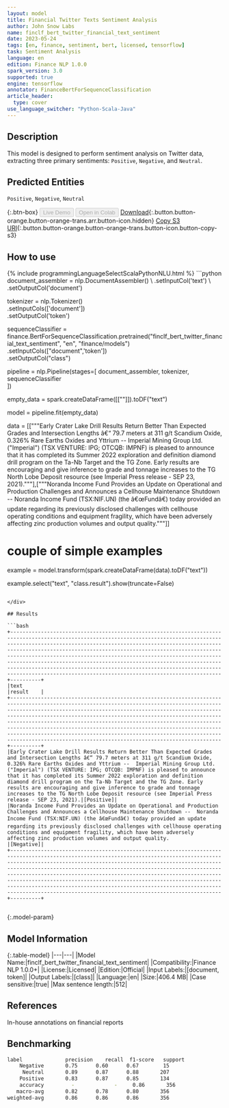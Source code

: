 ```yaml
---
layout: model
title: Financial Twitter Texts Sentiment Analysis
author: John Snow Labs
name: finclf_bert_twitter_financial_text_sentiment
date: 2023-05-24
tags: [en, finance, sentiment, bert, licensed, tensorflow]
task: Sentiment Analysis
language: en
edition: Finance NLP 1.0.0
spark_version: 3.0
supported: true
engine: tensorflow
annotator: FinanceBertForSequenceClassification
article_header:
  type: cover
use_language_switcher: "Python-Scala-Java"
---
```


## Description

This model is designed to perform sentiment analysis on Twitter data, extracting three primary sentiments: `Positive`, `Negative`, and `Neutral`.

## Predicted Entities

`Positive`, `Negative`, `Neutral`

{:.btn-box}
<button class="button button-orange" disabled>Live Demo</button>
<button class="button button-orange" disabled>Open in Colab</button>
[Download](https://s3.amazonaws.com/auxdata.johnsnowlabs.com/finance/models/finclf_bert_twitter_financial_text_sentiment_en_1.0.0_3.0_1684941800385.zip){:.button.button-orange.button-orange-trans.arr.button-icon.hidden}
[Copy S3 URI](s3://auxdata.johnsnowlabs.com/finance/models/finclf_bert_twitter_financial_text_sentiment_en_1.0.0_3.0_1684941800385.zip){:.button.button-orange.button-orange-trans.button-icon.button-copy-s3}

## How to use



<div class="tabs-box" markdown="1">
{% include programmingLanguageSelectScalaPythonNLU.html %}
```python
document_assembler = nlp.DocumentAssembler() \
    .setInputCol('text') \
    .setOutputCol('document')

tokenizer = nlp.Tokenizer() \
    .setInputCols(['document']) \
    .setOutputCol('token')

sequenceClassifier = finance.BertForSequenceClassification.pretrained("finclf_bert_twitter_financial_text_sentiment", "en", "finance/models")\
  .setInputCols(["document",'token'])\
  .setOutputCol("class")
  
pipeline = nlp.Pipeline(stages=[
    document_assembler, 
    tokenizer,
    sequenceClassifier  
])


empty_data = spark.createDataFrame([[""]]).toDF("text")

model = pipeline.fit(empty_data)

data = [["""Early Crater Lake Drill Results Return Better Than Expected Grades and Intersection Lengths â€“ 79.7 meters at 311 g/t Scandium Oxide, 0.326% Rare Earths Oxides and Yttrium --  Imperial Mining Group Ltd. ("Imperial") (TSX VENTURE: IPG; OTCQB: IMPNF) is pleased to announce that it has completed its Summer 2022 exploration and definition diamond drill program on the Ta-Nb Target and the TG Zone. Early results are encouraging and give inference to grade and tonnage increases to the TG North Lobe Deposit resource (see Imperial Press release - SEP 23, 2021)."""],["""Noranda Income Fund Provides an Update on Operational and Production Challenges and Announces a Cellhouse Maintenance Shutdown --  Noranda Income Fund (TSX:NIF.UN) (the â€œFundâ€) today provided an update regarding its previously disclosed challenges with cellhouse operating conditions and equipment fragility, which have been adversely affecting zinc production volumes and output quality."""]]

# couple of simple examples
example = model.transform(spark.createDataFrame(data).toDF("text"))

example.select("text", "class.result").show(truncate=False)
```

</div>

## Results

```bash
+-------------------------------------------------------------------------------------------------------------------------------------------------------------------------------------------------------------------------------------------------------------------------------------------------------------------------------------------------------------------------------------------------------------------------------------------------------------------------------------------------------------------------------------------------------------------------------+----------+
|text                                                                                                                                                                                                                                                                                                                                                                                                                                                                                                                                                                           |result    |
+-------------------------------------------------------------------------------------------------------------------------------------------------------------------------------------------------------------------------------------------------------------------------------------------------------------------------------------------------------------------------------------------------------------------------------------------------------------------------------------------------------------------------------------------------------------------------------+----------+
|Early Crater Lake Drill Results Return Better Than Expected Grades and Intersection Lengths â€“ 79.7 meters at 311 g/t Scandium Oxide, 0.326% Rare Earths Oxides and Yttrium --  Imperial Mining Group Ltd. ("Imperial") (TSX VENTURE: IPG; OTCQB: IMPNF) is pleased to announce that it has completed its Summer 2022 exploration and definition diamond drill program on the Ta-Nb Target and the TG Zone. Early results are encouraging and give inference to grade and tonnage increases to the TG North Lobe Deposit resource (see Imperial Press release - SEP 23, 2021).|[Positive]|
|Noranda Income Fund Provides an Update on Operational and Production Challenges and Announces a Cellhouse Maintenance Shutdown --  Noranda Income Fund (TSX:NIF.UN) (the â€œFundâ€) today provided an update regarding its previously disclosed challenges with cellhouse operating conditions and equipment fragility, which have been adversely affecting zinc production volumes and output quality.                                                                                                                                                                       |[Negative]|
+-------------------------------------------------------------------------------------------------------------------------------------------------------------------------------------------------------------------------------------------------------------------------------------------------------------------------------------------------------------------------------------------------------------------------------------------------------------------------------------------------------------------------------------------------------------------------------+----------+


```

{:.model-param}
## Model Information

{:.table-model}
|---|---|
|Model Name:|finclf_bert_twitter_financial_text_sentiment|
|Compatibility:|Finance NLP 1.0.0+|
|License:|Licensed|
|Edition:|Official|
|Input Labels:|[document, token]|
|Output Labels:|[class]|
|Language:|en|
|Size:|406.4 MB|
|Case sensitive:|true|
|Max sentence length:|512|

## References

In-house annotations on financial reports

## Benchmarking

```bash
label              precision    recall  f1-score   support
    Negative       0.75      0.60      0.67        15
     Neutral       0.89      0.87      0.88       207
    Positive       0.83      0.87      0.85       134
    accuracy         -             -     0.86       356
   macro-avg       0.82      0.78      0.80       356
weighted-avg       0.86      0.86      0.86       356

```